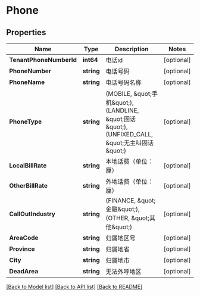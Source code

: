 # Phone

## Properties

Name | Type | Description | Notes
------------ | ------------- | ------------- | -------------
**TenantPhoneNumberId** | **int64** | 电话id | [optional] 
**PhoneNumber** | **string** | 电话号码 | [optional] 
**PhoneName** | **string** | 电话号码名称 | [optional] 
**PhoneType** | **string** | (MOBILE, \&quot;手机\&quot;),(LANDLINE, \&quot;固话\&quot;),(UNFIXED_CALL, \&quot;无主叫固话\&quot;) | [optional] 
**LocalBillRate** | **string** | 本地话费（单位：厘） | [optional] 
**OtherBillRate** | **string** | 外地话费（单位：厘） | [optional] 
**CallOutIndustry** | **string** | (FINANCE, \&quot;金融\&quot;),(OTHER, \&quot;其他\&quot;) | [optional] 
**AreaCode** | **string** | 归属地区号 | [optional] 
**Province** | **string** | 归属地省 | [optional] 
**City** | **string** | 归属地市 | [optional] 
**DeadArea** | **string** | 无法外呼地区 | [optional] 

[[Back to Model list]](../README.md#documentation-for-models) [[Back to API list]](../README.md#documentation-for-api-endpoints) [[Back to README]](../README.md)


